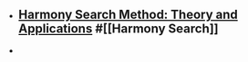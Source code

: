 - [Harmony Search Method: Theory and Applications](https://www.hindawi.com/journals/cin/2015/258491/) #[[Harmony Search]]
	-
-